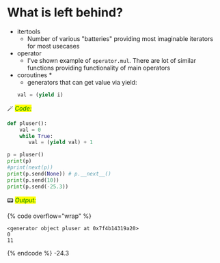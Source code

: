 # What is left behind?

* itertools
    + Number of various "batteries" providing most imaginable iterators for most usecases
* operator
    + I've shown example of `operator.mul`. There are lot of similar functions providing functionality of main operators
* coroutines *
    + generators that can get value via yield:
    ```python
    val = (yield i)
    ```


🪄 _<mark style="color:green;">Code:</mark>_

```python
def pluser():
    val = 0
    while True:
       val = (yield val) + 1

p = pluser()
print(p)
#print(next(p))
print(p.send(None)) # p.__next__()
print(p.send(10))
print(p.send(-25.3))
```

📟 _<mark style="color:green;">Output:</mark>_

{% code overflow="wrap" %}
```
<generator object pluser at 0x7f4b14319a20>
0
11
```
{% endcode %}
    -24.3